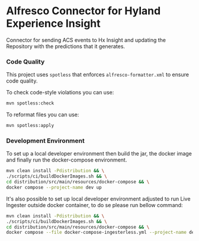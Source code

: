 # Alfresco Connector for Hyland Experience Insight

Connector for sending ACS events to Hx Insight and updating the Repository with the predictions that it generates.


### Code Quality
This project uses `spotless` that enforces `alfresco-formatter.xml` to ensure code quality.

To check code-style violations you can use:
```bash
mvn spotless:check
```
To reformat files you can use:
```bash
mvn spotless:apply
```

### Development Environment

To set up a local developer environment then build the jar, the docker image and finally run the docker-compose environment.

```bash
mvn clean install -Pdistribution && \
./scripts/ci/buildDockerImages.sh && \
cd distribution/src/main/resources/docker-compose && \
docker compose --project-name dev up
```

It's also possible to set up local developer environment adjusted to run Live Ingester outside docker container, to do se please run bellow command:

```bash
mvn clean install -Pdistribution && \
./scripts/ci/buildDockerImages.sh && \
cd distribution/src/main/resources/docker-compose && \
docker compose --file docker-compose-ingesterless.yml --project-name dev up
```
